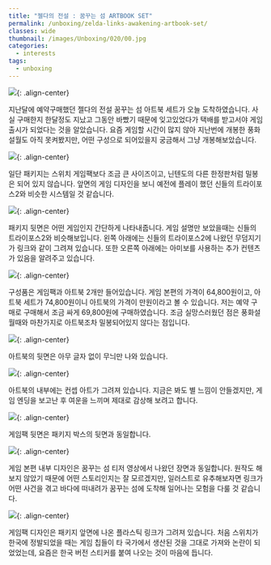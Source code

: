 ```yaml
---
title: "젤다의 전설 : 꿈꾸는 섬 ARTBOOK SET"
permalink: /unboxing/zelda-links-awakening-artbook-set/
classes: wide
thumbnail: /images/Unboxing/020/00.jpg
categories:
  - interests
tags:
  - unboxing
---
```


![](/images/Unboxing/020/00.jpg){: .align-center}

지난달에 예약구매했던 젤다의 전설 꿈꾸는 섬 아트북 세트가 오늘 도착하였습니다. 사실 구매한지 한달정도 지났고 그동안 바빴기 때문에 잊고있었다가 택배를 받고서야 게임 출시가 되었다는 것을 알았습니다. 요즘 게임할 시간이 많지 않아 지난번에 개봉한 풍화설월도 아직 못켜봤지만, 어떤 구성으로 되어있을지 궁금해서 그냥 개봉해보았습니다.

![](/images/Unboxing/020/01.jpg){: .align-center}

일단 패키지는 스위치 게임팩보다 조금 큰 사이즈이고, 닌텐도의 다른 한정판처럼 밀봉은 되어 있지 않습니다. 앞면의 게임 디자인을 보니 예전에 플레이 했던 신들의 트라이포스2와 비슷한 시스템일 것 같습니다.

![](/images/Unboxing/020/02.jpg){: .align-center}

패키지 뒷면은 어떤 게임인지 간단하게 나타내줍니다. 게임 설명만 보았을때는 신들의 트라이포스2와 비슷해보입니다. 왼쪽 아래에는 신들의 트라이포스2에 나왔던 무덤지기가 링크와 같이 그려져 있습니다. 또한 오른쪽 아래에는 아미보를 사용하는 추가 컨텐츠가 있음을 알려주고 있습니다.

![](/images/Unboxing/020/03.jpg){: .align-center}

구성품은 게임팩과 아트북 2개만 들어있습니다. 게임 본편의 가격이 64,800원이고, 아트북 세트가 74,800원이니 아트북의 가격이 만원이라고 볼 수 있습니다. 저는 예약 구매로 구매해서 조금 싸게 69,800원에 구매하였습니다. 조금 실망스러웠던 점은 풍화설월때와 마찬가지로 아트북조차 밀봉되어있지 않다는 점입니다.

![](/images/Unboxing/020/04.jpg){: .align-center}

아트북의 뒷면은 아무 글자 없이 무늬만 나와 있습니다.

![](/images/Unboxing/020/05.jpg){: .align-center}

아트북의 내부에는 컨셉 아트가 그려져 있습니다. 지금은 봐도 별 느낌이 안들겠지만, 게임 엔딩을 보고난 후 여운을 느끼며 제대로 감상해 보려고 합니다.

![](/images/Unboxing/020/06.jpg){: .align-center}

게임팩 뒷면은 패키지 박스의 뒷면과 동일합니다.

![](/images/Unboxing/020/07.jpg){: .align-center}

게임 본편 내부 디자인은 꿈꾸는 섬 티저 영상에서 나왔던 장면과 동일합니다. 원작도 해보지 않았기 때문에 어떤 스토리인지는 잘 모르겠지만, 일러스트로 유추해보자면 링크가 어떤 사건을 겪고 바다에 떠내려가 꿈꾸는 섬에 도착해 일어나는 모험을 다룰 것 같습니다.

![](/images/Unboxing/020/08.jpg){: .align-center}

게임팩 디자인은 패키지 앞면에 나온 플라스틱 링크가 그려져 있습니다. 처음 스위치가 한국에 정발되었을 때는 게임 칩들이 타 국가에서 생산된 것을 그대로 가져와 논란이 되었었는데, 요즘은 한국 버전 스티커를 붙여 나오는 것이 마음에 듭니다.